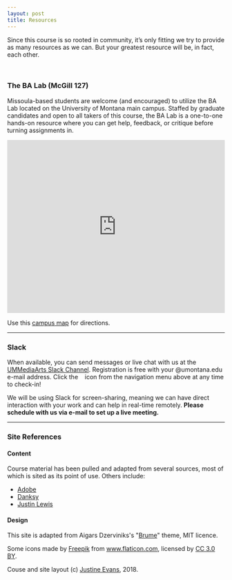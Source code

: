 ```yaml
---
layout: post
title: Resources
---
```

Since this course is so rooted in community, it’s only fitting we try to provide as many resources as we can. But your greatest resource will be, in fact, each other.

<br />

### The BA Lab (McGill 127)
Missoula-based students are welcome (and encouraged) to utilize the BA Lab located on the University of Montana main campus. Staffed by graduate candidates and open to all takers of this course, the BA Lab is a one-to-one hands-on resource where you can get help, feedback, or critique before turning assignments in.

<iframe src="https://calendar.google.com/calendar/embed?mode=WEEK&amp;src=1s1tnc56cnjncqhreim65b7pi0%40group.calendar.google.com&amp;ctz=America/Denver" frameborder="0" scrolling="no" allowfullscreen="" style="width: 100%; height: 400px; background-color: #F5F5F5;"></iframe>

Use this [campus map](https://map.umt.edu/place/48#18/46.86242/-113.98363) for directions.


<hr>


### Slack
When available, you can send messages or live chat with us at the [UMMediaArts Slack Channel](http://mediaarts.slack.com/). Registration is free with your @umontana.edu e-mail address. Click the &nbsp;<a href="http://ummediaarts.slack.com/"><i class="fa fa-slack" aria-hidden="true"></i></a>&nbsp; icon from the navigation menu above at any time to check-in!

We will be using Slack for screen-sharing, meaning we can have direct interaction with your work and can help in real-time remotely. **Please schedule with us via e-mail to set up a live meeting.**


<hr>
<i class="fa fa-slack" aria-hidden="true"></i>

### Site References
#### Content
Course material has been pulled and adapted from several sources, most of which is sited as its point of use. Others include:
- [Adobe](http://www.adobe.com/creativecloud.html)
- [Danksy](http://www.adobe.com/creativecloud.html)
- [Justin Lewis](http://www.seazenstudio.com/home/)

#### Design
This site is adapted from Aigars Dzerviniks's "[Brume](https://github.com/aigarsdz/brume)" theme, MIT licence.

Some icons made by <a href="http://www.freepik.com" title="Freepik">Freepik</a> from <a href="https://www.flaticon.com/" title="Flaticon">www.flaticon.com</a>, licensed by <a href="http://creativecommons.org/licenses/by/3.0/" title="Creative Commons BY 3.0" target="_blank">CC 3.0 BY</a>.

Couse and site layout (c) [Justine Evans](mailto:justine.evans@umontana.edu), 2018.
